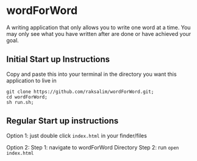 # wordForWord
A writing application that only allows you to write one word at a time. You may only see what you have written after are done or have achieved your goal.


## Initial Start up Instructions
Copy and paste this into your terminal in the directory you want this application to live in

  ```
  git clone https://github.com/raksalim/wordForWord.git; 
  cd wordForWord; 
  sh run.sh;
  ```
 
 
## Regular Start up instructions
Option 1: just double click `index.html` in your finder/files

Option 2: 
Step 1: navigate to wordForWord Directory
Step 2: run `open index.html`
